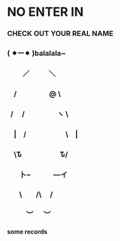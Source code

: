 # NO ENTER IN 
###  CHECK OUT YOUR REAL NAME
###           ( ⚫︎ー⚫︎ )balalala~
### 　     ／　　      ＼
###      /　　    　      @  \
###    /　 /  　 　           ヽ \
###     |　/　 　　            \　|
###     \Ԏ　　　　        Ԏ/
### 　   卜−　　      ―イ
###    　 \　　/\　 /
###    　　 ︶　  ︶
#### some records 
